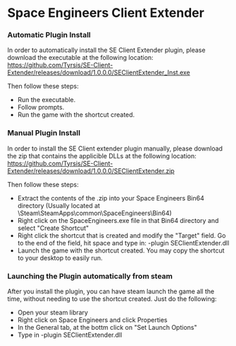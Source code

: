 # Space Engineers Client Extender

### Automatic Plugin Install

In order to automatically install the SE Client Extender plugin, please download the executable at the following location: https://github.com/Tyrsis/SE-Client-Extender/releases/download/1.0.0.0/SEClientExtender_Inst.exe

Then follow these steps:

* Run the executable.
* Follow prompts. 
* Run the game with the shortcut created.

### Manual Plugin Install


In order to install the SE Client extender plugin manually, please download the zip that contains the applicible DLLs at the following location: https://github.com/Tyrsis/SE-Client-Extender/releases/download/1.0.0.0/SEClientExtender.zip

Then follow these steps:

* Extract the contents of the .zip into your Space Engineers Bin64 directory (Usually located at \Steam\SteamApps\common\SpaceEngineers\Bin64)
* Right click on the SpaceEngineers.exe file in that Bin64 directory and select "Create Shortcut"
* Right click the shortcut that is created and modify the "Target" field.  Go to the end of the field, hit space and type in: -plugin SEClientExtender.dll
* Launch the game with the shortcut created.  You may copy the shortcut to your desktop to easily run.

### Launching the Plugin automatically from steam

After you install the plugin, you can have steam launch the game all the time, without needing to use the shortcut created.  Just do the following:

* Open your steam library
* Right click on Space Engineers and click Properties
* In the General tab, at the bottm click on "Set Launch Options"
* Type in -plugin SEClientExtender.dll
